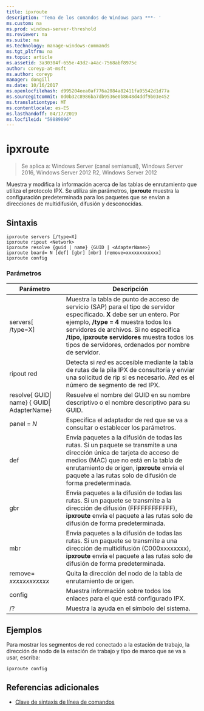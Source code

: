 ```yaml
---
title: ipxroute
description: 'Tema de los comandos de Windows para ***- '
ms.custom: na
ms.prod: windows-server-threshold
ms.reviewer: na
ms.suite: na
ms.technology: manage-windows-commands
ms.tgt_pltfrm: na
ms.topic: article
ms.assetid: 3a30304f-655e-43d2-a4ac-7568abf8975c
author: coreyp-at-msft
ms.author: coreyp
manager: dongill
ms.date: 10/16/2017
ms.openlocfilehash: d995204eea0af776a2084a82411fa95542d1d77a
ms.sourcegitcommit: 0d0b32c8986ba7db9536e0b8648d4ddf9b03e452
ms.translationtype: MT
ms.contentlocale: es-ES
ms.lasthandoff: 04/17/2019
ms.locfileid: "59889096"
---
```

# <a name="ipxroute"></a>ipxroute

>Se aplica a: Windows Server (canal semianual), Windows Server 2016, Windows Server 2012 R2, Windows Server 2012

Muestra y modifica la información acerca de las tablas de enrutamiento que utiliza el protocolo IPX. Se utiliza sin parámetros, **ipxroute** muestra la configuración predeterminada para los paquetes que se envían a direcciones de multidifusión, difusión y desconocidas.   
## <a name="syntax"></a>Sintaxis  
```  
ipxroute servers [/type=X]  
ipxroute ripout <Network>  
ipxroute resolve {guid | name} {GUID | <AdapterName>}  
ipxroute board= N [def] [gbr] [mbr] [remove=xxxxxxxxxxxx]  
ipxroute config  
```  
### <a name="parameters"></a>Parámetros  
|Parámetro|Descripción|  
|-------|--------|  
|servers[ /type=X]|Muestra la tabla de punto de acceso de servicio (SAP) para el tipo de servidor especificado.  **X** debe ser un entero. Por ejemplo, **/type = 4** muestra todos los servidores de archivos. Si no especifica **/tipo**, **ipxroute servidores** muestra todos los tipos de servidores, ordenados por nombre de servidor.|  
|ripout red|Detecta si *red* es accesible mediante la tabla de rutas de la pila IPX de consultoría y enviar una solicitud de rip si es necesario.  *Red* es el número de segmento de red IPX.|  
|resolve{ GUID&#124; name} { GUID&#124; AdapterName}|Resuelve el nombre del GUID en su nombre descriptivo o el nombre descriptivo para su GUID.|  
|panel = *N*|Especifica el adaptador de red que se va a consultar o establecer los parámetros.|  
|def|Envía paquetes a la difusión de todas las rutas. Si un paquete se transmite a una dirección única de tarjeta de acceso de medios (MAC) que no está en la tabla de enrutamiento de origen, **ipxroute** envía el paquete a las rutas solo de difusión de forma predeterminada.|  
|gbr|Envía paquetes a la difusión de todas las rutas. Si un paquete se transmite a la dirección de difusión (FFFFFFFFFFFF), **ipxroute** envía el paquete a las rutas solo de difusión de forma predeterminada.|  
|mbr|Envía paquetes a la difusión de todas las rutas. Si un paquete se transmite a una dirección de multidifusión (C000xxxxxxxx), **ipxroute** envía el paquete a las rutas solo de difusión de forma predeterminada.|  
|remove= *xxxxxxxxxxxx*|Quita la dirección del nodo de la tabla de enrutamiento de origen.|  
|config|Muestra información sobre todos los enlaces para el que está configurado IPX.|  
|/?|Muestra la ayuda en el símbolo del sistema.|  
## <a name="BKMK_Examples"></a>Ejemplos  
Para mostrar los segmentos de red conectado a la estación de trabajo, la dirección de nodo de la estación de trabajo y tipo de marco que se va a usar, escriba:  
```  
ipxroute config  
```  
## <a name="additional-references"></a>Referencias adicionales  
-   [Clave de sintaxis de línea de comandos](command-line-syntax-key.md)  
